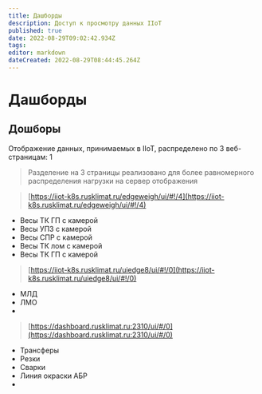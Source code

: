 ```yaml
---
title: Дашборды
description: Доступ к просмотру данных IIoT
published: true
date: 2022-08-29T09:02:42.934Z
tags: 
editor: markdown
dateCreated: 2022-08-29T08:44:45.264Z
---
```

# Дашборды

## Дошборы

Отображение данных, принимаемых в IIoT, распределено по 3 веб-страницам: 1

> Разделение на 3 страницы реализовано для более равномерного распределения нагрузки на сервер отображения

> [https://iiot-k8s.rusklimat.ru/edgeweigh/ui/#!/4](https://iiot-k8s.rusklimat.ru/edgeweigh/ui/#!/4)

* Весы ТК ГП с камерой
* Весы УПЗ с камерой
* Весы СПР с камерой
* Весы ТК лом с камерой
* Весы ТК ГП с камерой

>[https://iiot-k8s.rusklimat.ru/uiedge8/ui/#!/0](https://iiot-k8s.rusklimat.ru/uiedge8/ui/#!/0)

* МЛД
* ЛМО
*

>[https://dashboard.rusklimat.ru:2310/ui/#/0](https://dashboard.rusklimat.ru:2310/ui/#/0)

* Трансферы
* Резки
* Сварки
* Линия окраски АБР
*

